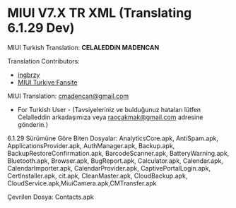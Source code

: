 MIUI V7.X TR XML
(Translating 6.1.29 Dev) 
==================

MIUI Turkish Translation: **CELALEDDiN MADENCAN**

Translation Contributors:
- [ingbrzy](http://xiaomi.eu)
- [ MIUI Turkiye Fansite](http://www.miuiturkiye.net)  

MIUI Translation: cmadencan@gmail.com

- For Turkish User -
(Tavsiyeleriniz ve bulduğunuz hataları lütfen Celalleddin arkadaşımıza veya raocakmak@gmail.com adresine gönderin.)

6.1.29 Sürümüne Göre Biten Dosyalar:
AnalyticsCore.apk, AntiSpam.apk, ApplicationsProvider.apk, AuthManager.apk, Backup.apk, BackupRestoreConfirmation.apk, BarcodeScanner.apk, BatteryWarning.apk, Bluetooth.apk, Browser.apk, BugReport.apk, Calculator.apk, Calendar.apk, CalendarImporter.apk, CalendarProvider.apk, CaptivePortalLogin.apk, CertInstaller.apk, cit.apk, CleanMaster.apk, CloudBackup.apk, CloudService.apk,MiuiCamera.apk,CMTransfer.apk

Çevrilen Dosya: 
Contacts.apk

